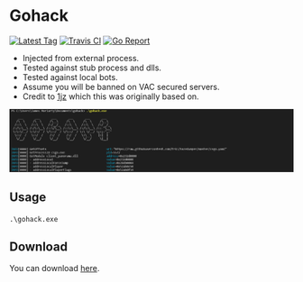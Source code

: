 # Gohack 

[![Latest Tag][6]][5] [![Travis CI][3]][4] [![Go Report][1]][2]

- Injected from external process.
- Tested against stub process and dlls.
- Tested against local bots.
- Assume you will be banned on VAC secured servers.
- Credit to [1jz][7] which this was originally based on.

![Screenshot](docs/screenshot.png)

## Usage

```
.\gohack.exe
```

## Download

You can download [here][5].

[1]: https://goreportcard.com/badge/github.com/jamesmoriarty/gohack
[2]: https://goreportcard.com/report/github.com/jamesmoriarty/gohack
[3]: https://travis-ci.org/jamesmoriarty/gohack.svg?branch=master
[4]: https://travis-ci.org/jamesmoriarty/gohack
[5]: https://github.com/jamesmoriarty/gohack/releases
[6]: https://img.shields.io/github/v/tag/jamesmoriarty/gohack.svg?logo=github&label=latest
[7]: https://github.com/1jz/csgo-go-bhop